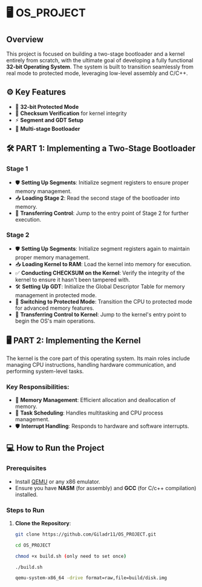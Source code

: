 # 🖥️ OS_PROJECT

## Overview
This project is focused on building a two-stage bootloader and a kernel entirely from scratch, with the ultimate goal of developing a fully functional **32-bit Operating System**. The system is built to transition seamlessly from real mode to protected mode, leveraging low-level assembly and C/C++.

## ⚙️ Key Features
- 🔑 **32-bit Protected Mode** 
- 🔄 **Checksum Verification** for kernel integrity
- ⚡ **Segment and GDT Setup**
- 🚀 **Multi-stage Bootloader**


## 🛠️ PART 1: Implementing a Two-Stage Bootloader

### Stage 1
- 🛡️ **Setting Up Segments**: Initialize segment registers to ensure proper memory management.
- 📥 **Loading Stage 2**: Read the second stage of the bootloader into memory.
- 🚀 **Transferring Control**: Jump to the entry point of Stage 2 for further execution.

### Stage 2
- 🛡️ **Setting Up Segments**: Initialize segment registers again to maintain proper memory management.
- 📥 **Loading Kernel to RAM**: Load the kernel into memory for execution.
- ✅ **Conducting CHECKSUM on the Kernel**: Verify the integrity of the kernel to ensure it hasn't been tampered with.
- 🛠️ **Setting Up GDT**: Initialize the Global Descriptor Table for memory management in protected mode.
- 🔐 **Switching to Protected Mode**: Transition the CPU to protected mode for advanced memory features.
- 🚀 **Transferring Control to Kernel**: Jump to the kernel's entry point to begin the OS's main operations.


## 🖥️ PART 2: Implementing the Kernel
The kernel is the core part of this operating system. Its main roles include managing CPU instructions, handling hardware communication, and performing system-level tasks.

### Key Responsibilities:
- 🧠 **Memory Management**: Efficient allocation and deallocation of memory.
- 🔄 **Task Scheduling**: Handles multitasking and CPU process management.
- 🛡️ **Interrupt Handling**: Responds to hardware and software interrupts.


## 💻 How to Run the Project

### Prerequisites
- Install [QEMU](https://www.qemu.org/) or any x86 emulator.
- Ensure you have **NASM** (for assembly) and **GCC** (for C/c++ compilation) installed.

### Steps to Run
1. **Clone the Repository**:
   ```bash
   git clone https://github.com/Giladr11/OS_PROJECT.git
   
   cd OS_PROJECT

   chmod +x build.sh (only need to set once)

   ./build.sh

   qemu-system-x86_64 -drive format=raw,file=build/disk.img
